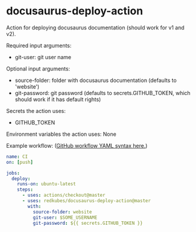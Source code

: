 # docusaurus-deploy-action

Action for deploying docusaurus documentation (should work for v1 and v2).

Required input arguments:

- git-user: git user name

Optional input arguments:

- source-folder: folder with docusaurus documentation (defaults to 'website')
- git-password: git password (defaults to secrets.GITHUB_TOKEN, which should work if it has default rights)

Secrets the action uses:

- GITHUB_TOKEN

Environment variables the action uses:
None

Example workflow:
([GitHub workflow YAML syntax here.](https://help.github.com/en/articles/workflow-syntax-for-github-actions))

```yaml
name: CI
on: [push]

jobs:
  deploy:
    runs-on: ubuntu-latest
    steps:
      - uses: actions/checkout@master
      - uses: redkubes/docusaurus-deploy-action@master
        with:
          source-folder: website
          git-user: $SOME_USERNAME
          git-password: ${{ secrets.GITHUB_TOKEN }}
```
